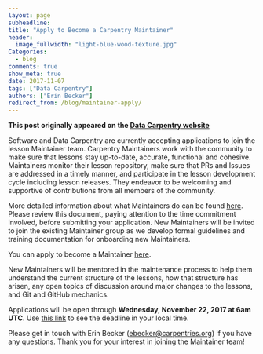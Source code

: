 ```yaml
---
layout: page
subheadline:
title: "Apply to Become a Carpentry Maintainer"
header:
  image_fullwidth: "light-blue-wood-texture.jpg"
Categories:
  - blog
comments: true
show_meta: true
date: 2017-11-07
tags: ["Data Carpentry"]
authors: ["Erin Becker"]
redirect_from: /blog/maintainer-apply/
--- 
```


**This post originally appeared on the [Data Carpentry website](https://datacarpentry.org)**

Software and Data Carpentry are currently accepting applications to join the lesson Maintainer team. 
Carpentry Maintainers work with the community to make sure that lessons stay up-to-date, accurate, 
functional and cohesive. Maintainers monitor their lesson repository, make sure that PRs and Issues 
are addressed in a timely manner, and participate in the lesson development cycle including lesson releases. 
They endeavor to be welcoming and supportive of contributions from all members of the community. 

More detailed information about what Maintainers do can be found [here](https://tinyurl.com/yczxp2ex). 
Please review this document, paying attention to the time commitment 
involved, before submitting your application. New Maintainers will be invited to join the existing Maintainer group
as we develop formal guidelines and training documentation for onboarding new Maintainers.

You can apply to become a Maintainer [here](https://goo.gl/forms/TN1tBKdvDdqbPeQ33). 

New Maintainers will be mentored in the 
maintenance process to help them understand the current structure of the lessons, how that structure has arisen, any open topics of 
discussion around major changes to the lessons, and Git and GitHub mechanics. 

Applications will be open through **Wednesday, November 22, 2017 at 6am UTC**. Use [this link](https://tinyurl.com/ydyc49u2) 
to see the deadline in your local time.

Please get in touch with Erin Becker (ebecker@carpentries.org) if you have any questions. Thank you for your interest 
in joining the Maintainer team!
